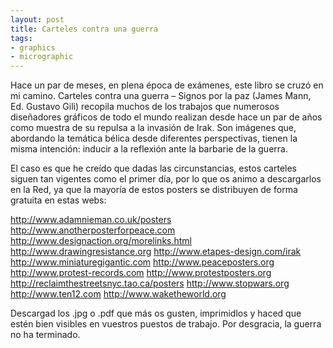 ```yaml
---
layout: post
title: Carteles contra una guerra
tags:
- graphics
- micrographic
---
```

Hace un par de meses, en plena época de exámenes, este libro se cruzó en mi camino. Carteles contra una guerra – Signos por la paz (James Mann, Ed. Gustavo Gili) recopila muchos de los trabajos que numerosos diseñadores gráficos de todo el mundo realizan desde hace un par de años como muestra de su repulsa a la invasión de Irak. Son imágenes que, abordando la temática bélica desde diferentes perspectivas, tienen la misma intención: inducir a la reflexión ante la barbarie de la guerra.

El caso es que he creído que dadas las circunstancias, estos carteles siguen tan vigentes como el primer día, por lo que os animo a descargarlos en la Red, ya que la mayoría de estos posters se distribuyen de forma gratuita en estas webs:

http://www.adamnieman.co.uk/posters
http://www.anotherposterforpeace.com
http://www.designaction.org/morelinks.html
http://www.drawingresistance.org
http://www.etapes-design.com/irak
http://www.miniaturegigantic.com
http://www.peaceposters.org
http://www.protest-records.com
http://www.protestposters.org
http://reclaimthestreetsnyc.tao.ca/posters
http://www.stopwars.org
http://www.ten12.com
http://www.waketheworld.org

Descargad los .jpg o .pdf que más os gusten, imprimidlos y haced que estén bien visibles en vuestros puestos de trabajo. Por desgracia, la guerra no ha terminado.
